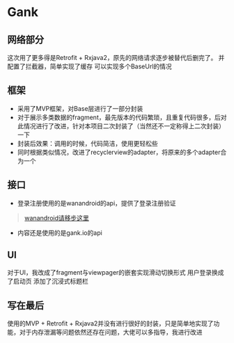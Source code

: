 # Gank


## 网络部分
这次用了更多得是Retrofit + Rxjava2，原先的网络请求逐步被替代后删完了。
并配置了拦截器，简单实现了缓存
可以实现多个BaseUrl的情况

## 框架
* 采用了MVP框架，对Base层进行了一部分封装
* 对于展示多类数据的fragment，最先版本的代码繁琐，且重复代码很多，后对此情况进行了改进，针对本项目二次封装了（当然还不一定称得上二次封装）一下
* 封装后效果：调用的时候，代码简洁，使用更轻松些
* 同时根据类似情况，改进了recyclerview的adapter，将原来的多个adapter合为一个

## 接口
* 登录注册使用的是wanandroid的api，提供了登录注册验证
> [wanandroid请移步这里](http://www.wanandroid.com/blog/show/2)

* 内容还是使用的是gank.io的api

## UI 
对于UI，我改成了fragment与viewpager的嵌套实现滑动切换形式
用户登录换成了启动页
添加了沉浸式标题栏

## 写在最后
使用的MVP + Retrofit + Rxjava2并没有进行很好的封装，只是简单地实现了功能，对于内存泄漏等问题依然还存在问题，大佬可以多指导，我进行改进
